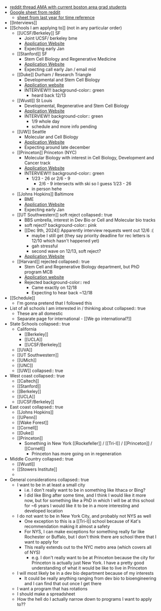 - [reddit thread AMA with current boston area grad students](https://www.reddit.com/r/gradadmissions/comments/1h52llk/we_are_phd_students_in_computational_biology/)
- [Google sheet from reddit](https://docs.google.com/spreadsheets/d/1PyZQYSXY2JAG2x--fZFClshIMkmmHwhx7Ez58VaGoFc/edit?gid=1252869988#gid=1252869988)
	- [sheet from last year for time reference](https://docs.google.com/spreadsheets/d/1aSYBktWKtf_MEPw7TQVcxdwTJAXesi_Ws9PpBLe3eH0/edit?gid=0#gid=0)
- [[Interviews]]
- [[Schools I am applying to]] (not in any particular order)
	- [[UCSF/Berkeley]] SF
		- Joint UCSF/ berkeley bme
		- [Application Website](https://gradapp.berkeley.edu/apply/?_ga=2.101205697.1389077666.1684431286-1279699581.1683569673)
		- Expecting early Jan
	- [[Stanford]] SF
		- Stem Cell Biology and Regenerative Medicine
		- [Application Website](https://applygrad.stanford.edu/portal/grad-app)
		- Expecting call early Jan / email mid
	- [[Duke]] Durham / Research Triangle
		- Developmental and Stem Cell Biology
		- [Application website](https://applygp.duke.edu/apply/?sr=ff282888-94bf-4e9e-af2b-868e6f1c72a1)
		- INTERVIEW!!!
		  background-color:: green
			- heard back 12/13
	- [[Wustl]] St Louis
		- Developmental, Regenerative and Stem Cell Biology
		- [Application Website](https://gradadmit.wustl.edu/account/login)
		- INTERVIEW!!
		  background-color:: green
			- 1/9 whole day
			- schedule and more info pending
	- [[UW]] Seattle
		- Molecular and Cell Biology
		- [Application Website](https://apply.grad.uw.edu/account/login?r=/portal/gr_app)
		- Expecting around late december
	- [[Princeton]] Princeton (NYC)
		- Molecular Biology with interest in Cell Biology, Development and Cancer track
		- [Application Website](https://graduate-apply.princeton.edu/apply/)
		- INTERVIEW!!!
		  background-color:: green
			- 1/23 - 26 or 2/6 - 9
				- 2/6 - 9 intersects with ski so I guess 1/23 - 26
			- in person hehe
	- [[Johns Hopkins]] Baltimore
		- BME
		- [Application Website](https://applygrad.jhu.edu/apply/?sr=61ab0eb5-7ac7-4dc0-9347-062f46b0ca6a)
		- Expecting early Jan
	- [[UT Southwestern]] soft reject
	  collapsed:: true
		- BBS umbrella, interest in Dev Bio or Cell and Molecular bio tracks
		- soft reject?
		  background-color:: pink
		- [[Dec 9th, 2024]] Apparently interview requests went out 12/6 :(
			- maybe I still get (they say priority deadline for rec letters is 12/10 which hasn't happened yet)
			- gah stressful
			- second wave on 12/13, soft reject?
		- [Application Website](https://apply.utsouthwestern.edu/grad/Security/Login.aspx?ReturnUrl=%2fgrad)
	- [[Harvard]] rejected
	  collapsed:: true
		- Stem Cell and Regenerative Biology department, but PhD program MCB
		- [Application website](https://apply.gsas.harvard.edu/portal/apply_now)
		- Rejected
		  background-color:: red
			- Came exactly on 12/18
			- Expecting to hear back ~12/18
- [[Schedule]]
	- I'm gonna pretend that I followed this
- List of all schools I am interested in / thinking about
  collapsed:: true
	- These are all domestic
	- Separate page for international - [[We go international?]]
- State Schools
  collapsed:: true
	- California
		- [[Berkeley]]
		- [[UCLA]]
		- [[UCSF/Berkeley]]
	- [[UVA]]
	- [[UT Southwestern]]
	- [[UMich]]
	- [[UNC]]
	- [[UW]]
	  collapsed:: true
- West coast
  collapsed:: true
	- [[Caltech]]
	- [[Stanford]]
	- [[Berkeley]]
	- [[UCLA]]
	- [[UCSF/Berkeley]]
- East coast
  collapsed:: true
	- [[Johns Hopkins]]
	- [[UPenn]]
	- [[Wake Forest]]
	- [[Cornell]]
	- [[Duke]]
	- [[Princeton]]
		- Something in New York [[Rockefeller]] / [[Tri-I]] / [[Princeton]] / [[Cornell]]
			- Princeton has more going on in regeneration
- Middle Country
  collapsed:: true
	- [[Wustl]]
	- [[Stowers Institute]]
	-
- General considerations
  collapsed:: true
	- I want to be in at least a small city
		- i.e. I don't really want to be in something like Ithaca or Bing?
		- I did like Bing after some time, and I think I would like it more now, but for something like a PhD in which I will be at this school for ~6 years I would like it to be in a more interesting and developed location
	- I do not want to be in New York City, and probably not NYS as well
		- One exception to this is a [[Tri-I]]  school because of Kat's recommendation making it almost a safety
		- For NYS, I can make exceptions for something really far like Rochester or Buffalo, but I don't think there are school there that I want to apply for
		- This really extends out to the NYC metro area (which covers all of NYS)
			- e.g. I don't really want to be at Princeton because the city for Princeton is actually just New York. I have a pretty good understanding of what it would be like to live in Princeton
	- I will most likely be in a dev bio department because of my interests
		- It could be really anything ranging from dev bio to bioengineering and I can find that out once I get there
	- I want a program that has rotations
	- I should make a spreadsheet
	- How the hell do I actually narrow down to programs I want to apply to??